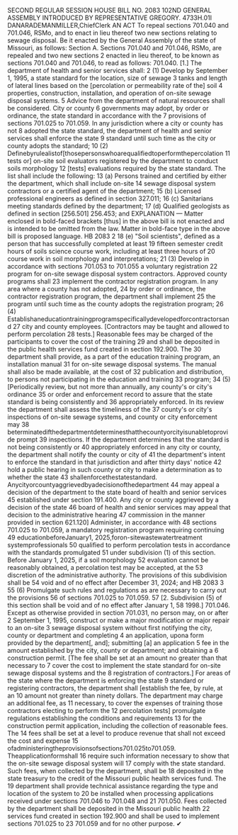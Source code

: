 SECOND REGULAR SESSION
HOUSE BILL NO. 2083
102ND GENERAL ASSEMBLY
INTRODUCED BY REPRESENTATIVE GREGORY.
4733H.01I DANARADEMANMILLER,ChiefClerk
AN ACT
To repeal sections 701.040 and 701.046, RSMo, and to enact in lieu thereof two new sections
relating to sewage disposal.
Be it enacted by the General Assembly of the state of Missouri, as follows:
Section A. Sections 701.040 and 701.046, RSMo, are repealed and two new sections
2 enacted in lieu thereof, to be known as sections 701.040 and 701.046, to read as follows:
701.040. [1.] The department of health and senior services shall:
2 (1) Develop by September 1, 1995, a state standard for the location, size of sewage
3 tanks and length of lateral lines based on the [percolation or permeability rate of the] soil
4 properties, construction, installation, and operation of on-site sewage disposal systems.
5 Advice from the department of natural resources shall be considered. City or county
6 governments may adopt, by order or ordinance, the state standard in accordance with the
7 provisions of sections 701.025 to 701.059. In any jurisdiction where a city or county has not
8 adopted the state standard, the department of health and senior services shall enforce the state
9 standard until such time as the city or county adopts the standard;
10 (2) Definebyrulealistof[thosepersonswhoarequalifiedtoperformthepercolation
11 tests or] on-site soil evaluators registered by the department to conduct soils morphology
12 [tests] evaluations required by the state standard. The list shall include the following:
13 (a) Persons trained and certified by either the department, which shall include on-site
14 sewage disposal system contractors or a certified agent of the department;
15 (b) Licensed professional engineers as defined in section 327.011;
16 (c) Sanitarians meeting standards defined by the department;
17 (d) Qualified geologists as defined in section [256.501] 256.453; and
EXPLANATION — Matter enclosed in bold-faced brackets [thus] in the above bill is not enacted and is
intended to be omitted from the law. Matter in bold-face type in the above bill is proposed language.
HB 2083 2
18 (e) "Soil scientists", defined as a person that has successfully completed at least
19 fifteen semester credit hours of soils science course work, including at least three hours of
20 course work in soil morphology and interpretations;
21 (3) Develop in accordance with sections 701.053 to 701.055 a voluntary registration
22 program for on-site sewage disposal system contractors. Approved county programs shall
23 implement the contractor registration program. In any area where a county has not adopted,
24 by order or ordinance, the contractor registration program, the department shall implement
25 the program until such time as the county adopts the registration program;
26 (4) Establishaneducationtrainingprogramspecificallydevelopedforcontractorsand
27 city and county employees. [Contractors may be taught and allowed to perform percolation
28 tests.] Reasonable fees may be charged of the participants to cover the cost of the training
29 and shall be deposited in the public health services fund created in section 192.900. The
30 department shall provide, as a part of the education training program, an installation manual
31 for on-site sewage disposal systems. The manual shall also be made available, at the cost of
32 publication and distribution, to persons not participating in the education and training
33 program;
34 (5) [Periodically review, but not more than annually, any county's or city's ordinance
35 or order and enforcement record to assure that the state standard is being consistently and
36 appropriately enforced. In its review the department shall assess the timeliness of the
37 county's or city's inspections of on-site sewage systems, and county or city enforcement may
38 beterminatedifthedepartmentdeterminesthatthecountyorcityisunabletoprovide prompt
39 inspections. If the department determines that the standard is not being consistently or
40 appropriately enforced in any city or county, the department shall notify the county or city of
41 the department's intent to enforce the standard in that jurisdiction and after thirty days' notice
42 hold a public hearing in such county or city to make a determination as to whether the state
43 shallenforcethestatestandard. Anycityorcountyaggrievedbyadecisionofthedepartment
44 may appeal a decision of the department to the state board of health and senior services
45 established under section 191.400. Any city or county aggrieved by a decision of the state
46 board of health and senior services may appeal that decision to the administrative hearing
47 commission in the manner provided in section 621.120] Administer, in accordance with
48 sections 701.025 to 701.059, a mandatory registration program requiring continuing
49 educationbeforeJanuary1, 2025,foron-sitewastewatertreatment systemprofessionals
50 qualified to perform percolation tests in accordance with the standards promulgated
51 under subdivision (1) of this section. Before January 1, 2025, if a soil morphology
52 evaluation cannot be reasonably obtained, a percolation test may be accepted, at the
53 discretion of the administrative authority. The provisions of this subdivision shall be
54 void and of no effect after December 31, 2024; and
HB 2083 3
55 (6) Promulgate such rules and regulations as are necessary to carry out the provisions
56 of sections 701.025 to 701.059.
57 [2. Subdivision (5) of this section shall be void and of no effect after January 1,
58 1998.]
701.046. Except as otherwise provided in section 701.031, no person may, on or after
2 September 1, 1995, construct or make a major modification or major repair to an on-site
3 sewage disposal system without first notifying the city, county or department and completing
4 an application, upona form provided by the department[, and]; submitting [a] an application
5 fee in the amount established by the city, county or department; and obtaining a
6 construction permit. [The fee shall be set at an amount no greater than that necessary to
7 cover the cost to implement the state standard for on-site sewage disposal systems and the
8 registration of contractors.] For areas of the state where the department is enforcing the state
9 standard or registering contractors, the department shall [establish the fee, by rule, at an
10 amount not greater than ninety dollars. The department may charge an additional fee, as
11 necessary, to cover the expenses of training those contractors electing to perform the
12 percolation tests] promulgate regulations establishing the conditions and requirements
13 for the construction permit application, including the collection of reasonable fees. The
14 fees shall be set at a level to produce revenue that shall not exceed the cost and expense
15 ofadministeringtheprovisionsofsections701.025to701.059. Theapplicationformshall
16 require such information necessary to show that the on-site sewage disposal system will
17 comply with the state standard. Such fees, when collected by the department, shall be
18 deposited in the state treasury to the credit of the Missouri public health services fund. The
19 department shall provide technical assistance regarding the type and location of the system to
20 be installed when processing applications received under sections 701.046 to 701.048 and
21 701.050. Fees collected by the department shall be deposited in the Missouri public health
22 services fund created in section 192.900 and shall be used to implement sections 701.025 to
23 701.059 and for no other purpose.
✔